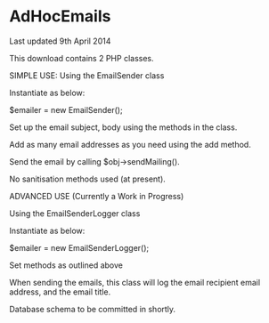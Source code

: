 AdHocEmails
===========

Last updated 9th April 2014

This download contains 2 PHP classes. 

SIMPLE USE: Using the EmailSender class 

Instantiate as below: 

$emailer = new EmailSender(); 

Set up the email subject, body using the methods in the class. 

Add as many email addresses as you need using the add method. 

Send the email by calling $obj->sendMailing(). 

No sanitisation methods used (at present).  

ADVANCED USE (Currently a Work in Progress)

Using the EmailSenderLogger class 

Instantiate as below: 

$emailer = new EmailSenderLogger(); 

Set methods as outlined above 

When sending the emails, this class will log the email recipient email address, and the email title. 

Database schema to be committed in shortly. 




